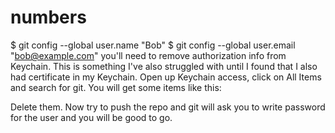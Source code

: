 # numbers
$ git config --global user.name "Bob"
$ git config --global user.email "bob@example.com"
you'll need to remove authorization info from Keychain. This is something I've also struggled with until I found that I also had certificate in my Keychain.
Open up Keychain access, click on All Items and search for git. You will get some items like this:

Delete them. Now try to push the repo and git will ask you to write password for the user and you will be good to go.
